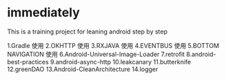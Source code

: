 # immediately
This is a training project for leaning android step by step

1.Gradle 使用
2.OKHTTP 使用
3.RXJAVA 使用
4.EVENTBUS 使用
5.BOTTOM NAVIGATION 使用
6.Android-Universal-Image-Loader
7.retrofit
8.android-best-practices
9.android-async-http
10.leakcanary
11.butterknife
12.greenDAO
13.Android-CleanArchitecture
14.logger
